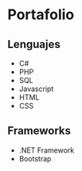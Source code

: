 <div class="row">
<h1 class="jumbotron text-center">Portafolio</h1>
          <h2>Lenguajes</h2>
<ul>
    <li>C#</li>
    <li>PHP</li>
    <li>SQL</li>
    <li>Javascript</li>
    <li>HTML</li>
    <li>CSS</li>
</ul>
  
</div>
<h2>Frameworks</h2>
<ul>
    <li>.NET Framework</li>
    <li>Bootstrap</li>
    
</ul>

